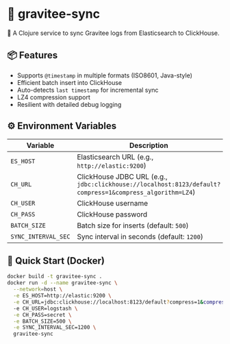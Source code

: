 # 🚀 gravitee-sync

🔄 A Clojure service to sync Gravitee logs from Elasticsearch to ClickHouse.

## 📦 Features

- Supports `@timestamp` in multiple formats (ISO8601, Java-style)
- Efficient batch insert into ClickHouse
- Auto-detects `last timestamp` for incremental sync
- LZ4 compression support
- Resilient with detailed debug logging

## ⚙️ Environment Variables

| Variable            | Description                                        |
|---------------------|----------------------------------------------------|
| `ES_HOST`           | Elasticsearch URL (e.g., `http://elastic:9200`)    |
| `CH_URL`            | ClickHouse JDBC URL (e.g., `jdbc:clickhouse://localhost:8123/default?compress=1&compress_algorithm=LZ4`) |
| `CH_USER`           | ClickHouse username                                |
| `CH_PASS`           | ClickHouse password                                |
| `BATCH_SIZE`        | Batch size for inserts (default: `500`)            |
| `SYNC_INTERVAL_SEC` | Sync interval in seconds (default: `1200`)         |

## 🐳 Quick Start (Docker)

```bash
docker build -t gravitee-sync .
docker run -d --name gravitee-sync \
  --network=host \
  -e ES_HOST=http://elastic:9200 \
  -e CH_URL=jdbc:clickhouse://localhost:8123/default?compress=1&compress_algorithm=LZ4 \
  -e CH_USER=logstash \
  -e CH_PASS=secret \
  -e BATCH_SIZE=500 \
  -e SYNC_INTERVAL_SEC=1200 \
  gravitee-sync
